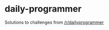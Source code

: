 # daily-programmer

Solutions to challenges from [/r/dailyprogrammer](https://www.reddit.com/r/dailyprogrammer/)
